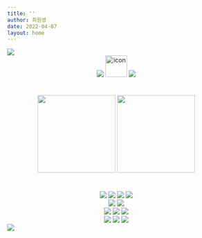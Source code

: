 ```yaml
---
title: ''
author: 최원영
date: 2022-04-07
layout: home
---
```



<img src="https://capsule-render.vercel.app/api?type=waving&color=34d9ad&text=%20Choewy%20%20&height=200&fontSize=90&fontColor=ffffff">

<div align="center">
    <img src="https://hits.seeyoufarm.com/api/count/incr/badge.svg?url=https%3A%2F%2Fgithub.com%2Fchoewy&count_bg=%235FF3C1&title_bg=%23555555&title=hits&edge_flat=false"/>
    <a href="https://github.com/choewy"><img src="https://techstack-generator.vercel.app/github-icon.svg" alt="icon" width="50" height="50" /></a>
    <a href="https://choewy.tistory.com"><img src="https://img.shields.io/badge/blog-tistory-yellow"></a>
</div>
    
<h1></h1>
    
<div align="center">
    <img style="height: 180px" src="https://github-readme-stats.vercel.app/api?username=choewy">
    <img style="height: 180px" src="https://github-readme-stats.vercel.app/api/top-langs/?username=choewy&layout=compact">
</div>
    
<h1></h1>
    
<div align=center>
  <img src="https://img.shields.io/badge/html5-E34F26?style=for-the-badge&logo=html5&logoColor=white"> 
  <img src="https://img.shields.io/badge/css-1572B6?style=for-the-badge&logo=css3&logoColor=white"> 
  <img src="https://img.shields.io/badge/javascript-F7DF1E?style=for-the-badge&logo=javascript&logoColor=black"> 
  <img src="https://img.shields.io/badge/jquery-0769AD?style=for-the-badge&logo=jquery&logoColor=white">
  <br>
  <img src="https://img.shields.io/badge/python-3776AB?style=for-the-badge&logo=python&logoColor=white"> 
  <img src="https://img.shields.io/badge/flask-000000?style=for-the-badge&logo=flask&logoColor=white">
  <br>
  <img src="https://img.shields.io/badge/mysql-4479A1?style=for-the-badge&logo=mysql&logoColor=white"> 
  <img src="https://img.shields.io/badge/mongoDB-47A248?style=for-the-badge&logo=MongoDB&logoColor=white">
  <img src="https://img.shields.io/badge/bootstrap-7952B3?style=for-the-badge&logo=bootstrap&logoColor=white">
  <br>
  <img src="https://img.shields.io/badge/github-181717?style=for-the-badge&logo=github&logoColor=white">
  <img src="https://img.shields.io/badge/git-F05032?style=for-the-badge&logo=git&logoColor=white">
  <img src="https://img.shields.io/badge/fontawesome-339AF0?style=for-the-badge&logo=fontawesome&logoColor=white">
  <br>
</div>

<!-- <div align="center">
    <img src="https://github-profile-trophy.vercel.app/?username=choewy&margin-w=15">
</div>  -->

<img src="https://capsule-render.vercel.app/api?section=footer&type=waving&color=34d9ad">